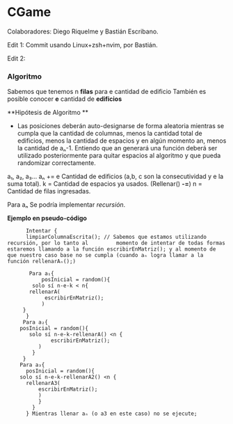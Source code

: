 # CGame
Colaboradores: Diego Riquelme y Bastián Escribano.

Edit 1: Commit usando Linux+zsh+nvim, por Bastián.

Edit 2: 

### **Algoritmo**
  Sabemos que tenemos n **filas** para e cantidad de edificio 
  También es posible conocer **e** cantidad de **edificios**  
  
  **Hipótesis de Algoritmo
**

*   Las posiciones deberán auto-designarse de forma aleatoria mientras se cumpla
      que la cantidad de columnas, menos la cantidad total de edificios, menos
       la cantidad de espacios y en algún momento an, menos la cantidad de aₙ-1.
       Entiendo que an generará una función deberá ser utilizado posteriormente
       para quitar espacios al algoritmo y que pueda randomizar correctamente.

  a₁, a₂, a₃... aₙ += e Cantidad de edificios (a,b, c son la consecutividad y e la suma total).
  k = Cantidad de espacios ya usados. (Rellenar() **-=**)
  n = Cantidad de filas ingresadas.
 
  Para aₙ
    Se podría implementar *recursión*.
	
	
**Ejemplo en pseudo-código**
 
		  Intentar {
  		  limpiarColumnaEscrita(); // Sabemos que estamos utilizando recursión, por lo tanto al 		momento de intentar de todas formas estaremos llamando a la función escribirEnMatriz(); y al momento de que nuestro caso base no se cumpla (cuando aₙ logra llamar a la función rellenarAₙ();)
 		
 		   Para a₁{
    		   posInicial = random(){
     	    solo sí n-e-k < n{
           rellenarA(
                escribirEnMatriz();
               )
         }
 		  }
 		 Para a₂{
 	    posInicial = random(){
 	       solo sí n-e-k-rellenarA() <n {
 	              escribirEnMatriz();
              )
		   	}
   		 }
    	Para a₃{
    	  posInicial = random(){
        solo sí n-e-k-rellenarA2() <n {
          rellenarA3(
              escribirEnMatriz();
              )
              }
		    }
		  } Mientras llenar aₙ (o a3 en este caso) no se ejecute;
